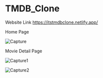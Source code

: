 # TMDB_Clone

Website Link https://itstmdbclone.netlify.app/

Home Page

![Capture](https://user-images.githubusercontent.com/75805943/143486816-f9caadd9-2531-42e0-be5e-d21669dc74b8.PNG)

Movie Detail Page

![Capture1](https://user-images.githubusercontent.com/75805943/143487304-561ba775-1976-44bb-9fda-d9da9197626f.PNG)


![Capture2](https://user-images.githubusercontent.com/75805943/143487378-a4d46c93-f5af-4524-bcfe-0a8215f54d32.PNG)
